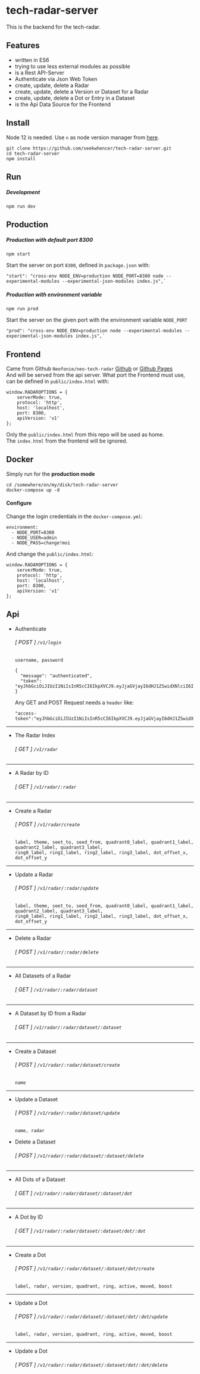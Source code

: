 # tech-radar-server

This is the backend for the tech-radar.
   
## Features

- written in ES6
- trying to use less external modules as possible
- is a Rest API-Server
- Authenticate via Json Web Token
- create, update, delete a Radar
- create, update, delete a Version or Dataset for a Radar
- create, update, delete a Dot or Entry in a Dataset
- is the Api Data Source for the Frontend

## Install

Node 12 is needed. Use `n` as node version manager from [here](https://github.com/mklement0/n-install).

```
git clone https://github.com/seekwhencer/tech-radar-server.git
cd tech-radar-server
npm install
```

## Run

##### Development
```
npm run dev
```

## Production

##### Production with default port 8300
```
npm start
```
Start the server on port `8300`, defined in `package.json` with:
```
"start": "cross-env NODE_ENV=production NODE_PORT=8300 node --experimental-modules --experimental-json-modules index.js",`
```

##### Production with environment variable
```
npm run prod
```
Start the server on the given port with the environment variable `NODE_PORT` 
```
"prod": "cross-env NODE_ENV=production node --experimental-modules --experimental-json-modules index.js",`
```

## Frontend
Came from Github `Neofonie/neo-tech-radar` [Github](https://github.com/neofonie/tech-radar/)  or [Github Pages](https://neofonie.github.io/tech-radar/#neofonie/2019.09)  
And will be served from the api server. What port the Frontend must use,
can be defined in `public/index.html` with:
```
window.RADAROPTIONS = {
    serverMode: true,
    protocol: 'http',
    host: 'localhost',
    port: 8300,
    apiVersion: 'v1'
};
```

Only the `public/index.html` from this repo will be used as home.  
The `index.html` from the frontend will be ignored.


## Docker
Simply run for the **production mode**
```
cd /somewhere/on/my/disk/tech-radar-server
docker-compose up -d
```

#### Configure
Change the login credentials in the `docker-compose.yml`:
```
environment:
  - NODE_PORT=8300
  - NODE_USER=admin
  - NODE_PASS=change!moi
```

And change the `public/index.html`:
```
window.RADAROPTIONS = {
    serverMode: true,
    protocol: 'http',
    host: 'localhost',
    port: 8300,
    apiVersion: 'v1'
};
```



## Api
- Authenticate
  ###### [ POST ] `/v1/login`
  ```
  username, password
  ```
  ```
  {
    "message": "authenticated",
    "token": "eyJhbGciOiJIUzI1NiIsInR5cCI6IkpXVCJ9.eyJjaGVjayI6dHJ1ZSwidXNlciI6ImFkbWluIiwiaWF0IjoxNTcxMjI1MzI2LCJleHAiOjE1NzEyNDI2MDZ9.jOpNBe_UkzGTI3pDe7NE6nL2UNtlrm2kJ5UyvE1W4BU"
  }
  ```
  Any GET and POST Request needs a `header` like:
  ```
  "access-token":"eyJhbGciOiJIUzI1NiIsInR5cCI6IkpXVCJ9.eyJjaGVjayI6dHJ1ZSwidXNlciI6ImFkbWluIiwiaWF0IjoxNTcxMjI1MzI2LCJleHAiOjE1NzEyNDI2MDZ9.jOpNBe_UkzGTI3pDe7NE6nL2UNtlrm2kJ5UyvE1W4BU"
  ```
---



- The Radar Index
  ###### [ GET ] `/v1/radar`
---
- A Radar by ID
  ###### [ GET ] `/v1/radar/:radar`
---
- Create a Radar
  ###### [ POST ] `/v1/radar/create`
  ```
  label, theme, seet_to, seed_from, quadrant0_label, quadrant1_label, quadrant2_label, quadrant3_label,
  ring0_label, ring1_label, ring2_label, ring3_label, dot_offset_x, dot_offset_y
  ```
---
- Update a Radar
  ###### [ POST ] `/v1/radar/:radar/update`
  ```
  label, theme, seet_to, seed_from, quadrant0_label, quadrant1_label, quadrant2_label, quadrant3_label,
  ring0_label, ring1_label, ring2_label, ring3_label, dot_offset_x, dot_offset_y
  ```
---
- Delete a Radar
  ###### [ POST ] `/v1/radar/:radar/delete`
---


- All Datasets of a Radar
  ###### [ GET ] `/v1/radar/:radar/dataset`
---
- A Dataset by ID from a Radar
  ###### [ GET ] `/v1/radar/:radar/dataset/:dataset`
---
- Create a Dataset
  ###### [ POST ] `/v1/radar/:radar/dataset/create`
  ```
  name
  ```
---
- Update a Dataset
  ###### [ POST ] `/v1/radar/:radar/dataset/update`
  ```
  name, radar
  ```
- Delete a Dataset
  ###### [ POST ] `/v1/radar/:radar/dataset/:dataset/delete`
--- 
- All Dots of a Dataset
  ###### [ GET ] `/v1/radar/:radar/dataset/:dataset/dot`
---
- A Dot by ID
  ###### [ GET ] `/v1/radar/:radar/dataset/:dataset/dot/:dot`
---
- Create a Dot
  ###### [ POST ] `/v1/radar/:radar/dataset/:dataset/dot/create`
  ```
  label, radar, version, quadrant, ring, active, moved, boost
  ```
---
- Update a Dot
  ###### [ POST ] `/v1/radar/:radar/dataset/:dataset/dot/:dot/update`
  ```
  label, radar, version, quadrant, ring, active, moved, boost
  ```
---
- Update a Dot
  ###### [ POST ] `/v1/radar/:radar/dataset/:dataset/dot/:dot/delete`



